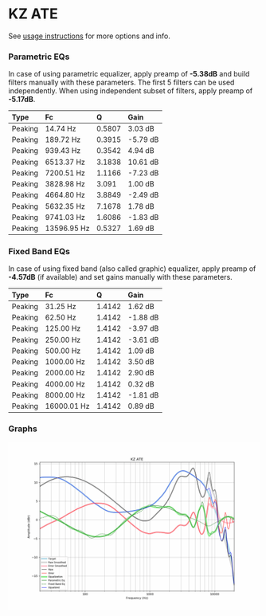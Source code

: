 # KZ ATE
See [usage instructions](https://github.com/jaakkopasanen/AutoEq#usage) for more options and info.

### Parametric EQs
In case of using parametric equalizer, apply preamp of **-5.38dB** and build filters manually
with these parameters. The first 5 filters can be used independently.
When using independent subset of filters, apply preamp of **-5.17dB**.

| Type    | Fc          |      Q | Gain     |
|:--------|:------------|:-------|:---------|
| Peaking | 14.74 Hz    | 0.5807 | 3.03 dB  |
| Peaking | 189.72 Hz   | 0.3915 | -5.79 dB |
| Peaking | 939.43 Hz   | 0.3542 | 4.94 dB  |
| Peaking | 6513.37 Hz  | 3.1838 | 10.61 dB |
| Peaking | 7200.51 Hz  | 1.1166 | -7.23 dB |
| Peaking | 3828.98 Hz  | 3.091  | 1.00 dB  |
| Peaking | 4664.80 Hz  | 3.8849 | -2.49 dB |
| Peaking | 5632.35 Hz  | 7.1678 | 1.78 dB  |
| Peaking | 9741.03 Hz  | 1.6086 | -1.83 dB |
| Peaking | 13596.95 Hz | 0.5327 | 1.69 dB  |

### Fixed Band EQs
In case of using fixed band (also called graphic) equalizer, apply preamp of **-4.57dB**
(if available) and set gains manually with these parameters.

| Type    | Fc          |      Q | Gain     |
|:--------|:------------|:-------|:---------|
| Peaking | 31.25 Hz    | 1.4142 | 1.62 dB  |
| Peaking | 62.50 Hz    | 1.4142 | -1.88 dB |
| Peaking | 125.00 Hz   | 1.4142 | -3.97 dB |
| Peaking | 250.00 Hz   | 1.4142 | -3.61 dB |
| Peaking | 500.00 Hz   | 1.4142 | 1.09 dB  |
| Peaking | 1000.00 Hz  | 1.4142 | 3.50 dB  |
| Peaking | 2000.00 Hz  | 1.4142 | 2.90 dB  |
| Peaking | 4000.00 Hz  | 1.4142 | 0.32 dB  |
| Peaking | 8000.00 Hz  | 1.4142 | -1.81 dB |
| Peaking | 16000.01 Hz | 1.4142 | 0.89 dB  |

### Graphs
![](./KZ%20ATE.png)